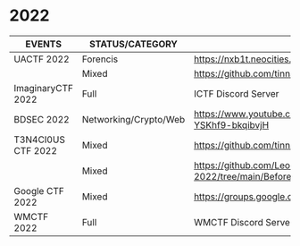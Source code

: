 # **2022**

|      EVENTS                |   STATUS/CATEGORY  |     LINKS            
|----------------------------|--------------------|----------------------|
|      UACTF 2022            |   Forencis         | https://nxb1t.neocities.org/blg/2022-08-01.html |
|                            |   Mixed            | https://github.com/tinnamchoi/uactf-2022-writeups |
|      ImaginaryCTF 2022     |   Full             | ICTF Discord Server |
|      BDSEC 2022            |   Networking/Crypto/Web | https://www.youtube.com/playlist?list=PLMsMWuRY2Rx5Rjy3R-YSKhf9-bkqibvjH |
|      T3N4CI0US CTF 2022    |   Mixed            | https://github.com/tinnamchoi/t3n4ci0us-escape-writeups |
|                            |   Mixed            | https://github.com/LeonGurin/T3N4CI0US-Escape-2022/tree/main/Before%20Porta%20arrives%20at%20the%20port!|
|      Google CTF 2022       |   Mixed            | https://groups.google.com/g/google-ctf/c/BQG1LP8vuZ4?pli=1 |
|      WMCTF 2022            |   Full             | WMCTF Discord Server |
